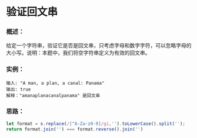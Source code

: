 # 验证回文串

### 概述：

给定一个字符串，验证它是否是回文串，只考虑字母和数字字符，可以忽略字母的大小写。说明：本题中，我们将空字符串定义为有效的回文串。

### 实例：

```
输入: "A man, a plan, a canal: Panama"
输出: true
解释："amanaplanacanalpanama" 是回文串
```

### 思路：

```js
let format = s.replace(/[^A-Za-z0-9]/gi,'').toLowerCase().split('');
return format.join('') === format.reverse().join('')
```

